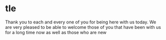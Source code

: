 # tle
 Thank you to each and every one of you for being here with us today. We are very pleased to be able to welcome those of you that have been with us for a long time now as well as those who are new
